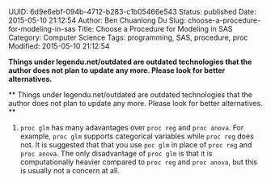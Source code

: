 UUID: 6d9e6ebf-094b-4712-b283-c1b05466e543
Status: published
Date: 2015-05-10 21:12:54
Author: Ben Chuanlong Du
Slug: choose-a-procedure-for-modeling-in-sas
Title: Choose a Procedure for Modeling in SAS
Category: Computer Science
Tags: programming, SAS, procedure, proc
Modified: 2015-05-10 21:12:54

**Things under legendu.net/outdated are outdated technologies that the author does not plan to update any more. Please look for better alternatives.**

**
Things under legendu.net/outdated are outdated technologies 
that the author does not plan to update any more. 
Please look for better alternatives.
**

1. `proc glm` has many adavantages over `proc reg` and `proc anova`. 
For example, 
`proc glm` supports categorical variables while `proc reg` does not.
It is suggested that that you use `poc glm` in place of `proc reg` and `proc anova`.
The only disadvantage of `proc glm` is that it is computationally heavier
compared to `proc reg` and `proc anova`,
but this is usually not a concern at all. 
